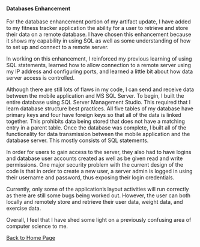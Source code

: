 #### Databases Enhancement

For the database enhancement portion of my artifact update, I have added to my fitness tracker application the ability for a user to retrieve and store their data on a remote database.  I have chosen this enhancement because it shows my capability in using SQL as well as some understanding of how to set up and connect to a remote server.

In working on this enhancement, I reinforced my previous learning of using SQL statements, learned how to allow connection to a remote server using my IP address and configuring ports, and learned a little bit about how data server access is controlled.

Although there are still lots of flaws in my code, I can send and receive data between the mobile application and MS SQL Server.  To begin, I built the entire database using SQL Server Management Studio.  This required that I learn database structure best practices.  All five tables of my database have primary keys and four have foreign keys so that all of the data is linked together.  This prohibits data being stored that does not have a matching entry in a parent table.  Once the database was complete, I built all of the functionality for data transmission between the mobile application and the database server.  This mostly consists of SQL statements.

In order for users to gain access to the server, they also had to have logins and database user accounts created as well as be given read and write permissions.  One major security problem with the current design of the code is that in order to create a new user, a server admin is logged in using their username and password, thus exposing their login credentials.

Currently, only some of the application’s layout activities will run correctly as there are still some bugs being worked out.  However, the user can both locally and remotely store and retrieve their user data, weight data, and exercise data.

Overall, I feel that I have shed some light on a previously confusing area of computer science to me.  

[Back to Home Page](/)

